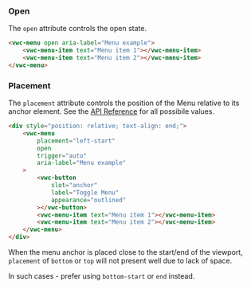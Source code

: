 ### Open

The `open` attribute controls the open state.

```html preview 150px
<vwc-menu open aria-label="Menu example">
	<vwc-menu-item text="Menu item 1"></vwc-menu-item>
	<vwc-menu-item text="Menu item 2"></vwc-menu-item>
</vwc-menu>
```

### Placement

The `placement` attribute controls the position of the Menu relative to its anchor element. See the [API Reference](/component/menu/code/#menu) for all possibile values.

```html preview 150px
<div style="position: relative; text-align: end;">
	<vwc-menu
		placement="left-start"
		open
		trigger="auto"
		aria-label="Menu example"
	>
		<vwc-button
			slot="anchor"
			label="Toggle Menu"
			appearance="outlined"
		></vwc-button>
		<vwc-menu-item text="Menu item 1"></vwc-menu-item>
		<vwc-menu-item text="Menu item 2"></vwc-menu-item>
	</vwc-menu>
</div>
```

<vwc-note connotation="warning" icon="warning-line" headline="Bottom Placement at Viewport side">

When the menu anchor is placed close to the start/end of the viewport, `placement` of `bottom` or `top` will not present well due to lack of space.

In such cases - prefer using `bottom-start` or `end` instead.

</vwc-note>

